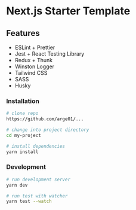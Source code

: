 # Next.js Starter Template

## Features

- ESLint + Prettier
- Jest + React Testing Library
- Redux + Thunk
- Winston Logger
- Tailwind CSS
- SASS
- Husky

### Installation

```bash
# clone repo
https://github.com/arge01/...

# change into project directory
cd my-project

# install dependencies
yarn install
```

### Development

```bash
# run development server
yarn dev

# run test with watcher
yarn test --watch
```
